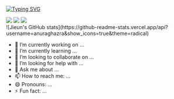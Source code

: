 <a href="https://git.io/typing-svg"><img src="https://readme-typing-svg.demolab.com?font=Playwrite+AU+SA&size=50&pause=1000&color=EFF77D&center=true&vCenter=true&width=700&height=80&lines=Welcome+to+Jieun's+Github" alt="Typing SVG" /></a>
<div>
  <img src="https://img.shields.io/badge/C++-20232a.svg?style=for-the-badge&logo=cplusplus&logoColor=00599C" />
  <img src="https://img.shields.io/badge/C-20232a.svg?style=for-the-badge&logo=c&logoColor=00599C" />
   <img src="https://img.shields.io/badge/python-20232a.svg?style=for-the-badge&logo=python&logoColor=00599C" />
</div>
![Jieun's GitHub stats](https://github-readme-stats.vercel.app/api?username=anuraghazra&show_icons=true&theme=radical)

- 🔭 I’m currently working on ...
- 🌱 I’m currently learning ...
- 👯 I’m looking to collaborate on ...
- 🤔 I’m looking for help with ...
- 💬 Ask me about ...
- 📫 How to reach me: ...
- 😄 Pronouns: ...
- ⚡ Fun fact: ...

